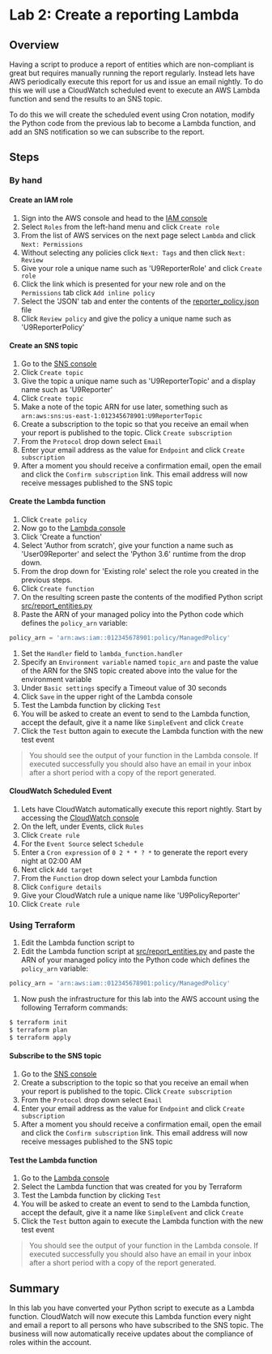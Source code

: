 # Lab 2: Create a reporting Lambda

## Overview
Having a script to produce a report of entities which are non-compliant is great but requires manually running the report regularly.  Instead lets have AWS periodically execute this report for us and issue an email nightly.  To do this we will use a CloudWatch scheduled event to execute an AWS Lambda function and send the results to an SNS topic.  

To do this we will create the scheduled event using Cron notation, modify the Python code from the previous lab to become a Lambda function, and add an SNS notification so we can subscribe to the report.

## Steps
### By hand
#### Create an IAM role
1. Sign into the AWS console and head to the [IAM console](https://console.aws.amazon.com/iam/home)
1. Select `Roles` from the left-hand menu and click `Create role`
1. From the list of AWS services on the next page select `Lambda` and click `Next: Permissions`
1. Without selecting any policies click `Next: Tags` and then click `Next: Review`
1. Give your role a unique name such as 'U9ReporterRole' and click `Create role`
1. Click the link which is presented for your new role and on the `Permissions` tab click `Add inline policy`
1. Select the 'JSON' tab and enter the contents of the [reporter_policy.json](reporter_policy.json) file
1. Click `Review policy` and give the policy a unique name such as 'U9ReporterPolicy'
#### Create an SNS topic
1. Go to the [SNS console](https://eu-west-1.console.aws.amazon.com/sns/v2/home)
1. Click `Create topic`
1. Give the topic a unique name such as 'U9ReporterTopic' and a display name such as 'U9Reporter'
1. Click `Create topic`
1. Make a note of the topic ARN for use later, something such as `arn:aws:sns:us-east-1:012345678901:U9ReporterTopic`
1. Create a subscription to the topic so that you receive an email when your report is published to the topic.  Click `Create subscription`
1. From the `Protocol` drop down select `Email`
1. Enter your email address as the value for `Endpoint` and click `Create subscription`
1. After a moment you should receive a confirmation email, open the email and click the `Confirm subscription` link.  This email address will now receive messages published to the SNS topic
#### Create the Lambda function
1. Click `Create policy`
1. Now go to the [Lambda console](https://eu-west-1.console.aws.amazon.com/lambda/home)
1. Click 'Create a function'
1. Select 'Author from scratch', give your function a name such as 'User09Reporter' and select the 'Python 3.6' runtime from the drop down.
1. From the drop down for 'Existing role' select the role you created in the previous steps.
1. Click `Create function`
1. On the resulting screen paste the contents of the modified Python script [src/report_entities.py](src/report_entities.py)
1. Paste the ARN of your managed policy into the Python code which defines the `policy_arn` variable:
```Python
policy_arn = 'arn:aws:iam::012345678901:policy/ManagedPolicy'
```
1. Set the `Handler` field to `lambda_function.handler`
1. Specify an `Environment variable` named `topic_arn` and paste the value of the ARN for the SNS topic created above into the value for the environment variable
1. Under `Basic settings` specify a Timeout value of 30 seconds
1. Click `Save` in the upper right of the Lambda console
1. Test the Lambda function by clicking `Test`
1. You will be asked to create an event to send to the Lambda function, accept the default, give it a name like `SimpleEvent` and click `Create`
1. Click the `Test` button again to execute the Lambda function with the new test event
> You should see the output of your function in the Lambda console.  If executed successfully you should also have an email in your inbox after a short period with a copy of the report generated.
#### CloudWatch Scheduled Event
1. Lets have CloudWatch automatically execute this report nightly.  Start by accessing the [CloudWatch console](https://eu-west-1.console.aws.amazon.com/cloudwatch/home)
1. On the left, under Events, click `Rules`
1. Click `Create rule`
1. For the `Event Source` select `Schedule`
1. Enter a `Cron expression` of `0 2 * * ? *` to generate the report every night at 02:00 AM
1. Next click `Add target`
1. From the `Function` drop down select your Lambda function
1. Click `Configure details`
1. Give your CloudWatch rule a unique name like 'U9PolicyReporter'
1. Click `Create rule`

### Using Terraform
1. Edit the Lambda function script to 
1. Edit the Lambda function script at [src/report_entities.py](src/report_entities.py) and paste the ARN of your managed policy into the Python code which defines the `policy_arn` variable:
```Python
policy_arn = 'arn:aws:iam::012345678901:policy/ManagedPolicy'
```
1. Now push the infrastructure for this lab into the AWS account using the following Terraform commands:
```bash
$ terraform init
$ terraform plan
$ terraform apply
```
#### Subscribe to the SNS topic
1. Go to the [SNS console](https://eu-west-1.console.aws.amazon.com/sns/v2/home)
1. Create a subscription to the topic so that you receive an email when your report is published to the topic.  Click `Create subscription`
1. From the `Protocol` drop down select `Email`
1. Enter your email address as the value for `Endpoint` and click `Create subscription`
1. After a moment you should receive a confirmation email, open the email and click the `Confirm subscription` link.  This email address will now receive messages published to the SNS topic
#### Test the Lambda function
1. Go to the [Lambda console](https://eu-west-1.console.aws.amazon.com/lambda/home)
1. Select the Lambda function that was created for you by Terraform
1. Test the Lambda function by clicking `Test`
1. You will be asked to create an event to send to the Lambda function, accept the default, give it a name like `SimpleEvent` and click `Create`
1. Click the `Test` button again to execute the Lambda function with the new test event
> You should see the output of your function in the Lambda console.  If executed successfully you should also have an email in your inbox after a short period with a copy of the report generated.

## Summary
In this lab you have converted your Python script to execute as a Lambda function.  CloudWatch will now execute this Lambda function every night and email a report to all persons who have subscribed to the SNS topic.  The business will now automatically receive updates about the compliance of roles within the account.